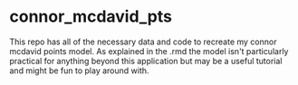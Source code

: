 # connor_mcdavid_pts
This repo has all of the necessary data and code to recreate my connor mcdavid points model. As explained in the .rmd the model isn't particularly practical for anything beyond this application but may be a useful tutorial and might be fun to play around with.
